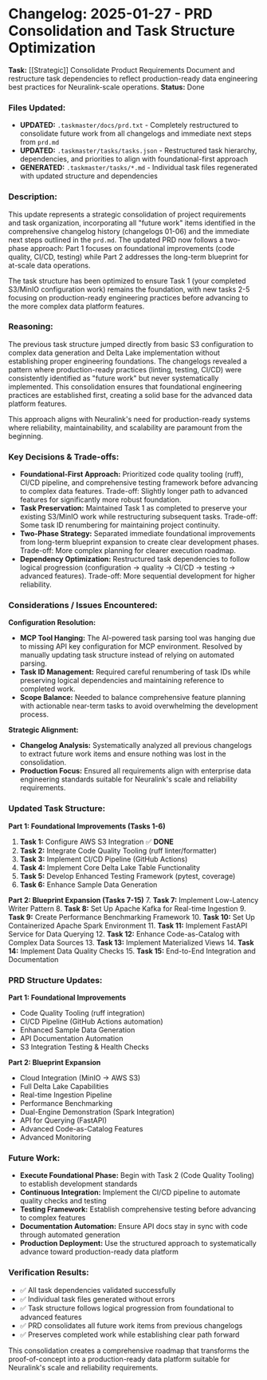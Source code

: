 # Changelog: 2025-01-27 - PRD Consolidation and Task Structure Optimization

**Task:** [[Strategic]] Consolidate Product Requirements Document and restructure task dependencies to reflect production-ready data engineering best practices for Neuralink-scale operations.
**Status:** Done

### Files Updated:
- **UPDATED:** `.taskmaster/docs/prd.txt` - Completely restructured to consolidate future work from all changelogs and immediate next steps from `prd.md`
- **UPDATED:** `.taskmaster/tasks/tasks.json` - Restructured task hierarchy, dependencies, and priorities to align with foundational-first approach
- **GENERATED:** `.taskmaster/tasks/*.md` - Individual task files regenerated with updated structure and dependencies

### Description:
This update represents a strategic consolidation of project requirements and task organization, incorporating all "future work" items identified in the comprehensive changelog history (changelogs 01-06) and the immediate next steps outlined in the `prd.md`. The updated PRD now follows a two-phase approach: Part 1 focuses on foundational improvements (code quality, CI/CD, testing) while Part 2 addresses the long-term blueprint for at-scale data operations.

The task structure has been optimized to ensure Task 1 (your completed S3/MinIO configuration work) remains the foundation, with new tasks 2-5 focusing on production-ready engineering practices before advancing to the more complex data platform features.

### Reasoning:
The previous task structure jumped directly from basic S3 configuration to complex data generation and Delta Lake implementation without establishing proper engineering foundations. The changelogs revealed a pattern where production-ready practices (linting, testing, CI/CD) were consistently identified as "future work" but never systematically implemented. This consolidation ensures that foundational engineering practices are established first, creating a solid base for the advanced data platform features.

This approach aligns with Neuralink's need for production-ready systems where reliability, maintainability, and scalability are paramount from the beginning.

### Key Decisions & Trade-offs:
- **Foundational-First Approach:** Prioritized code quality tooling (ruff), CI/CD pipeline, and comprehensive testing framework before advancing to complex data features. Trade-off: Slightly longer path to advanced features for significantly more robust foundation.
- **Task Preservation:** Maintained Task 1 as completed to preserve your existing S3/MinIO work while restructuring subsequent tasks. Trade-off: Some task ID renumbering for maintaining project continuity.
- **Two-Phase Strategy:** Separated immediate foundational improvements from long-term blueprint expansion to create clear development phases. Trade-off: More complex planning for clearer execution roadmap.
- **Dependency Optimization:** Restructured task dependencies to follow logical progression (configuration → quality → CI/CD → testing → advanced features). Trade-off: More sequential development for higher reliability.

### Considerations / Issues Encountered:
**Configuration Resolution:**
- **MCP Tool Hanging:** The AI-powered task parsing tool was hanging due to missing API key configuration for MCP environment. Resolved by manually updating task structure instead of relying on automated parsing.
- **Task ID Management:** Required careful renumbering of task IDs while preserving logical dependencies and maintaining reference to completed work.
- **Scope Balance:** Needed to balance comprehensive feature planning with actionable near-term tasks to avoid overwhelming the development process.

**Strategic Alignment:**
- **Changelog Analysis:** Systematically analyzed all previous changelogs to extract future work items and ensure nothing was lost in the consolidation.
- **Production Focus:** Ensured all requirements align with enterprise data engineering standards suitable for Neuralink's scale and reliability requirements.

### Updated Task Structure:
**Part 1: Foundational Improvements (Tasks 1-6)**
1. **Task 1:** Configure AWS S3 Integration ✅ **DONE**
2. **Task 2:** Integrate Code Quality Tooling (ruff linter/formatter)
3. **Task 3:** Implement CI/CD Pipeline (GitHub Actions)
4. **Task 4:** Implement Core Delta Lake Table Functionality
5. **Task 5:** Develop Enhanced Testing Framework (pytest, coverage)
6. **Task 6:** Enhance Sample Data Generation

**Part 2: Blueprint Expansion (Tasks 7-15)**
7. **Task 7:** Implement Low-Latency Writer Pattern
8. **Task 8:** Set Up Apache Kafka for Real-time Ingestion
9. **Task 9:** Create Performance Benchmarking Framework
10. **Task 10:** Set Up Containerized Apache Spark Environment
11. **Task 11:** Implement FastAPI Service for Data Querying
12. **Task 12:** Enhance Code-as-Catalog with Complex Data Sources
13. **Task 13:** Implement Materialized Views
14. **Task 14:** Implement Data Quality Checks
15. **Task 15:** End-to-End Integration and Documentation

### PRD Structure Updates:
**Part 1: Foundational Improvements**
- Code Quality Tooling (ruff integration)
- CI/CD Pipeline (GitHub Actions automation)
- Enhanced Sample Data Generation
- API Documentation Automation
- S3 Integration Testing & Health Checks

**Part 2: Blueprint Expansion**
- Cloud Integration (MinIO → AWS S3)
- Full Delta Lake Capabilities
- Real-time Ingestion Pipeline
- Performance Benchmarking
- Dual-Engine Demonstration (Spark Integration)
- API for Querying (FastAPI)
- Advanced Code-as-Catalog Features
- Advanced Monitoring

### Future Work:
- **Execute Foundational Phase:** Begin with Task 2 (Code Quality Tooling) to establish development standards
- **Continuous Integration:** Implement the CI/CD pipeline to automate quality checks and testing
- **Testing Framework:** Establish comprehensive testing before advancing to complex features
- **Documentation Automation:** Ensure API docs stay in sync with code through automated generation
- **Production Deployment:** Use the structured approach to systematically advance toward production-ready data platform

### Verification Results:
- ✅ All task dependencies validated successfully
- ✅ Individual task files generated without errors
- ✅ Task structure follows logical progression from foundational to advanced features
- ✅ PRD consolidates all future work items from previous changelogs
- ✅ Preserves completed work while establishing clear path forward

This consolidation creates a comprehensive roadmap that transforms the proof-of-concept into a production-ready data platform suitable for Neuralink's scale and reliability requirements. 